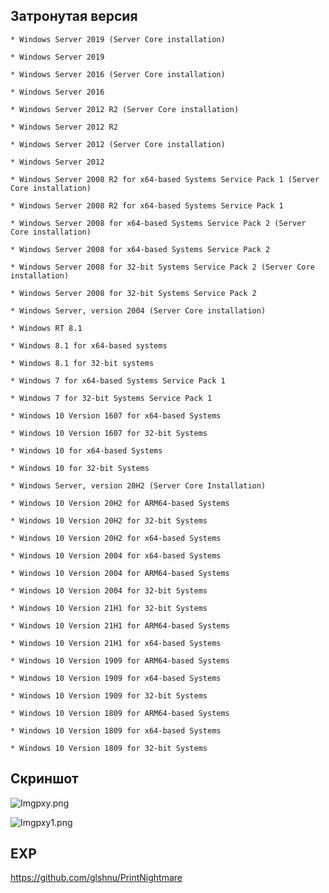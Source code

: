 <languages />

Затронутая версия
-----------------

    * Windows Server 2019 (Server Core installation)

    * Windows Server 2019

    * Windows Server 2016 (Server Core installation)

    * Windows Server 2016

    * Windows Server 2012 R2 (Server Core installation)

    * Windows Server 2012 R2

    * Windows Server 2012 (Server Core installation)

    * Windows Server 2012

    * Windows Server 2008 R2 for x64-based Systems Service Pack 1 (Server Core installation)

    * Windows Server 2008 R2 for x64-based Systems Service Pack 1

    * Windows Server 2008 for x64-based Systems Service Pack 2 (Server Core installation)

    * Windows Server 2008 for x64-based Systems Service Pack 2

    * Windows Server 2008 for 32-bit Systems Service Pack 2 (Server Core installation)

    * Windows Server 2008 for 32-bit Systems Service Pack 2

    * Windows Server, version 2004 (Server Core installation)

    * Windows RT 8.1

    * Windows 8.1 for x64-based systems

    * Windows 8.1 for 32-bit systems

    * Windows 7 for x64-based Systems Service Pack 1

    * Windows 7 for 32-bit Systems Service Pack 1

    * Windows 10 Version 1607 for x64-based Systems

    * Windows 10 Version 1607 for 32-bit Systems

    * Windows 10 for x64-based Systems

    * Windows 10 for 32-bit Systems

    * Windows Server, version 20H2 (Server Core Installation)

    * Windows 10 Version 20H2 for ARM64-based Systems

    * Windows 10 Version 20H2 for 32-bit Systems

    * Windows 10 Version 20H2 for x64-based Systems

    * Windows 10 Version 2004 for x64-based Systems

    * Windows 10 Version 2004 for ARM64-based Systems

    * Windows 10 Version 2004 for 32-bit Systems

    * Windows 10 Version 21H1 for 32-bit Systems

    * Windows 10 Version 21H1 for ARM64-based Systems

    * Windows 10 Version 21H1 for x64-based Systems

    * Windows 10 Version 1909 for ARM64-based Systems

    * Windows 10 Version 1909 for x64-based Systems

    * Windows 10 Version 1909 for 32-bit Systems

    * Windows 10 Version 1809 for ARM64-based Systems

    * Windows 10 Version 1809 for x64-based Systems

    * Windows 10 Version 1809 for 32-bit Systems

Скриншот
--------

![](Imgpxy.png "Imgpxy.png")

![](Imgpxy1.png "Imgpxy1.png")

EXP
---

<https://github.com/glshnu/PrintNightmare>